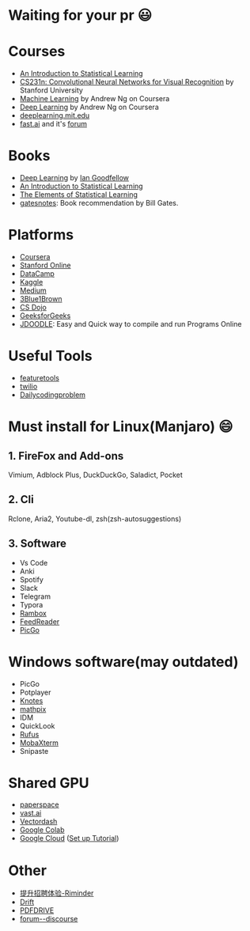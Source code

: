 # Waiting for your pr :smiley:

# Courses
* [An Introduction to Statistical Learning](http://www-bcf.usc.edu/~gareth/ISL/)
* [CS231n: Convolutional Neural Networks for Visual Recognition](http://cs231n.stanford.edu/) by Stanford University
* [Machine Learning](https://www.coursera.org/learn/machine-learning) by Andrew Ng on Coursera
* [Deep Learning](https://www.coursera.org/specializations/deep-learning) by Andrew Ng on Coursera
* [deeplearning.mit.edu](https://deeplearning.mit.edu/)
* [fast.ai](https://www.fast.ai/) and it's [forum](https://forums.fast.ai/)

# Books
* [Deep Learning](https://github.com/janishar/mit-deep-learning-book-pdf) by [Ian Goodfellow](http://www.iangoodfellow.com/)
* [An Introduction to Statistical Learning](https://www-bcf.usc.edu/~gareth/ISL/)
* [The Elements of 
Statistical Learning](https://web.stanford.edu/~hastie/ElemStatLearn/)
* [gatesnotes](https://www.gatesnotes.com/Books): Book recommendation by Bill Gates.


# Platforms
* [Coursera](https://www.coursera.org/)
* [Stanford Online](https://online.stanford.edu/courses)
* [DataCamp](https://www.datacamp.com/)
* [Kaggle](https://www.kaggle.com/)
* [Medium](https://medium.com/)
* [3Blue1Brown](https://www.youtube.com/channel/UCYO_jab_esuFRV4b17AJtAw)
* [CS Dojo](https://www.youtube.com/channel/UCxX9wt5FWQUAAz4UrysqK9A)
* [GeeksforGeeks](https://www.geeksforgeeks.org/)
* [JDOODLE](https://www.jdoodle.com/): Easy and Quick way to compile and run Programs Online

# Useful Tools
* [featuretools](https://www.featuretools.com/)
* [twilio](https://www.twilio.com)
* [Dailycodingproblem](https://www.dailycodingproblem.com/)

# Must install for Linux(Manjaro) :smile:
## 1. FireFox and Add-ons
Vimium, Adblock Plus, DuckDuckGo, Saladict, Pocket
## 2. Cli
Rclone, Aria2, Youtube-dl, zsh(zsh-autosuggestions)
## 3. Software
* Vs Code
* Anki
* Spotify
* Slack
* Telegram
* Typora
* [Rambox](https://rambox.pro/)
* [FeedReader](https://jangernert.github.io/FeedReader/)
* [PicGo](https://github.com/Molunerfinn/PicGo)

# Windows software(may outdated)
* PicGo
* Potplayer
* [Knotes](http://knotesapp.com/)
* [mathpix](https://mathpix.com/)
* IDM
* QuickLook
* [Rufus](https://rufus.ie)
* [MobaXterm](https://mobaxterm.mobatek.net/)
* Snipaste


# Shared GPU
* [paperspace](https://www.paperspace.com)
* [vast.ai](https://vast.ai/)
* [Vectordash](https://vectordash.com/)
* [Google Colab](https://colab.research.google.com/)
* [Google Cloud](https://cloud.google.com/) ([Set up Tutorial](https://github.com/cs231n/gcloud))

# Other
* [提升招聘体验-Riminder](https://www.riminder.net/)
* [Drift](https://www.drift.com/)  
* [PDFDRIVE](https://www.pdfdrive.com/) 
* [forum--discourse](https://www.discourse.org/)
